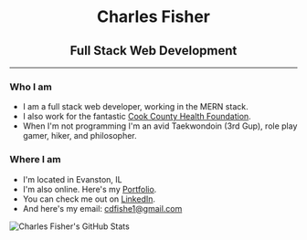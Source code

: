 <h1 style='text-align: center'>Charles Fisher</h1>
<h2 style='text-align: center'>Full Stack Web Development</h2>
<hr>
<h3>Who I am</h3>
<ul>
<li>I am a full stack web developer, working in the MERN stack.</li>
<li>I also work for the fantastic <a href="https://cchealthfoundation.org/" target="_blank">Cook County Health Foundation</a>.
<li>When I'm not programming I'm an avid Taekwondoin (3rd Gup), role play gamer, hiker, and philosopher.</li>
</ul>
<h3>Where I am</h3>
<ul>
<li>I'm located in Evanston, IL</li>
<li>I'm also online. Here's my <a href="https://charlesfisher.dev" target="_blank">Portfolio</a>.</li>
<li>You can check me out on <a href="https://www.linkedin.com/in/cdfishe1/" target="_blank">LinkedIn</a>.</li>
<li>And here's my email: <a href="mailto:cdfishe1@gmail.com">cdfishe1@gmail.com</a>
</ul>
<p><img src="https://github-readme-stats.vercel.app/api?username=cdfishe1&show_icons=true&theme=radical" alt="Charles Fisher's GitHub Stats" /></p>

